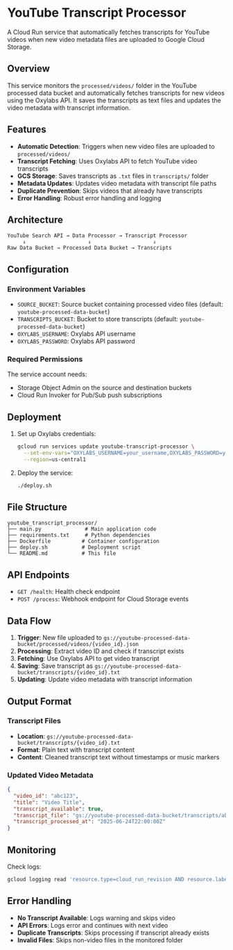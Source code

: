 # YouTube Transcript Processor

A Cloud Run service that automatically fetches transcripts for YouTube videos when new video metadata files are uploaded to Google Cloud Storage.

## Overview

This service monitors the `processed/videos/` folder in the YouTube processed data bucket and automatically fetches transcripts for new videos using the Oxylabs API. It saves the transcripts as text files and updates the video metadata with transcript information.

## Features

- **Automatic Detection**: Triggers when new video files are uploaded to `processed/videos/`
- **Transcript Fetching**: Uses Oxylabs API to fetch YouTube video transcripts
- **GCS Storage**: Saves transcripts as `.txt` files in `transcripts/` folder
- **Metadata Updates**: Updates video metadata with transcript file paths
- **Duplicate Prevention**: Skips videos that already have transcripts
- **Error Handling**: Robust error handling and logging

## Architecture

```
YouTube Search API → Data Processor → Transcript Processor
     ↓                    ↓                    ↓
Raw Data Bucket → Processed Data Bucket → Transcripts
```

## Configuration

### Environment Variables

- `SOURCE_BUCKET`: Source bucket containing processed video files (default: `youtube-processed-data-bucket`)
- `TRANSCRIPTS_BUCKET`: Bucket to store transcripts (default: `youtube-processed-data-bucket`)
- `OXYLABS_USERNAME`: Oxylabs API username
- `OXYLABS_PASSWORD`: Oxylabs API password

### Required Permissions

The service account needs:
- Storage Object Admin on the source and destination buckets
- Cloud Run Invoker for Pub/Sub push subscriptions

## Deployment

1. Set up Oxylabs credentials:
   ```bash
   gcloud run services update youtube-transcript-processor \
     --set-env-vars="OXYLABS_USERNAME=your_username,OXYLABS_PASSWORD=your_password" \
     --region=us-central1
   ```

2. Deploy the service:
   ```bash
   ./deploy.sh
   ```

## File Structure

```
youtube_transcript_processor/
├── main.py              # Main application code
├── requirements.txt     # Python dependencies
├── Dockerfile          # Container configuration
├── deploy.sh           # Deployment script
└── README.md           # This file
```

## API Endpoints

- `GET /health`: Health check endpoint
- `POST /process`: Webhook endpoint for Cloud Storage events

## Data Flow

1. **Trigger**: New file uploaded to `gs://youtube-processed-data-bucket/processed/videos/{video_id}.json`
2. **Processing**: Extract video ID and check if transcript exists
3. **Fetching**: Use Oxylabs API to get video transcript
4. **Saving**: Save transcript as `gs://youtube-processed-data-bucket/transcripts/{video_id}.txt`
5. **Updating**: Update video metadata with transcript information

## Output Format

### Transcript Files
- **Location**: `gs://youtube-processed-data-bucket/transcripts/{video_id}.txt`
- **Format**: Plain text with transcript content
- **Content**: Cleaned transcript text without timestamps or music markers

### Updated Video Metadata
```json
{
  "video_id": "abc123",
  "title": "Video Title",
  "transcript_available": true,
  "transcript_file": "gs://youtube-processed-data-bucket/transcripts/abc123.txt",
  "transcript_processed_at": "2025-06-24T22:00:00Z"
}
```

## Monitoring

Check logs:
```bash
gcloud logging read 'resource.type=cloud_run_revision AND resource.labels.service_name=youtube-transcript-processor' --project=buoyant-yew-463209-k5
```

## Error Handling

- **No Transcript Available**: Logs warning and skips video
- **API Errors**: Logs error and continues with next video
- **Duplicate Transcripts**: Skips processing if transcript already exists
- **Invalid Files**: Skips non-video files in the monitored folder 